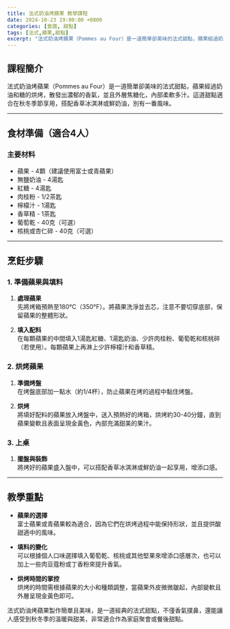 ```yaml
---
title: 法式奶油烤蘋果 教學課程
date: 2024-10-23 19:00:00 +0800
categories: [食譜, 甜點]
tags: [法式,蘋果,甜點] 
excerpt: "法式奶油烤蘋果（Pommes au Four）是一道簡單卻美味的法式甜點，蘋果經過奶油和糖的烘烤，散發出濃郁的香氣，並且外層焦糖化，內部柔軟多汁。這道甜點適合在秋冬季節享用，搭配香草冰淇淋或鮮奶油，別有一番風味。"
---
```


## 課程簡介  
法式奶油烤蘋果（Pommes au Four）是一道簡單卻美味的法式甜點，蘋果經過奶油和糖的烘烤，散發出濃郁的香氣，並且外層焦糖化，內部柔軟多汁。這道甜點適合在秋冬季節享用，搭配香草冰淇淋或鮮奶油，別有一番風味。

---

## 食材準備（適合4人）

### 主要材料
- 蘋果 - 4顆（建議使用富士或青蘋果）
- 無鹽奶油 - 4湯匙
- 紅糖 - 4湯匙
- 肉桂粉 - 1/2茶匙
- 檸檬汁 - 1湯匙
- 香草精 - 1茶匙
- 葡萄乾 - 40克（可選）
- 核桃或杏仁碎 - 40克（可選）

---

## 烹飪步驟

### 1. **準備蘋果與填料**

1. **處理蘋果**  
   先將烤箱預熱至180°C（350°F）。將蘋果洗淨並去芯，注意不要切穿底部，保留蘋果的整體形狀。

2. **填入配料**  
   在每顆蘋果的中間填入1湯匙紅糖、1湯匙奶油、少許肉桂粉、葡萄乾和核桃碎（若使用）。每顆蘋果上再淋上少許檸檬汁和香草精。

### 2. **烘烤蘋果**

1. **準備烤盤**  
   在烤盤底部加一點水（約1/4杯），防止蘋果在烤的過程中黏住烤盤。

2. **烘烤**  
   將填好配料的蘋果放入烤盤中，送入預熱好的烤箱，烘烤約30-40分鐘，直到蘋果變軟且表面呈現金黃色，內部充滿甜美的果汁。

### 3. **上桌**

1. **擺盤與裝飾**  
   將烤好的蘋果盛入盤中，可以搭配香草冰淇淋或鮮奶油一起享用，增添口感。

---

## 教學重點

- **蘋果的選擇**  
   富士蘋果或青蘋果較為適合，因為它們在烘烤過程中能保持形狀，並且提供酸甜適中的風味。

- **填料的變化**  
   可以根據個人口味選擇填入葡萄乾、核桃或其他堅果來增添口感層次，也可以加上一些肉豆蔻粉或丁香粉來提升香氣。

- **烘烤時間的掌控**  
   烘烤的時間需根據蘋果的大小和種類調整，當蘋果外皮微微皺起，內部變軟且外層呈現金黃色即可。

法式奶油烤蘋果製作簡單且美味，是一道經典的法式甜點，不僅香氣撲鼻，還能讓人感受到秋冬季的溫暖與甜美，非常適合作為家庭聚會或餐後甜點。
